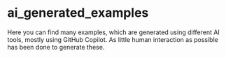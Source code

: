 # ai_generated_examples

Here you can find many examples, which are generated using different AI tools, mostly using GitHub Copilot.
As little human interaction as possible has been done to generate these.
